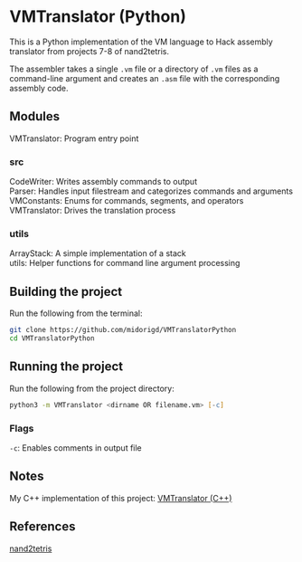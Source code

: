 # VMTranslator (Python)

This is a Python implementation of the VM language to Hack assembly translator from projects 7-8 of nand2tetris.

The assembler takes a single `.vm` file or a directory of `.vm` files as a command-line argument and creates an `.asm` file with the corresponding assembly code.

## Modules

VMTranslator: Program entry point  

### src

CodeWriter: Writes assembly commands to output  
Parser: Handles input filestream and categorizes commands and arguments  
VMConstants: Enums for commands, segments, and operators  
VMTranslator: Drives the translation process  

### utils

ArrayStack: A simple implementation of a stack  
utils: Helper functions for command line argument processing

## Building the project

Run the following from the terminal:

```zsh
git clone https://github.com/midorigd/VMTranslatorPython
cd VMTranslatorPython
```

## Running the project

Run the following from the project directory:

```zsh
python3 -m VMTranslator <dirname OR filename.vm> [-c]
```

### Flags

`-c`: Enables comments in output file

## Notes

My C++ implementation of this project: [VMTranslator (C++)](https://github.com/midorigd/VMTranslatorCpp)

## References

[nand2tetris](https://www.nand2tetris.org/course)


